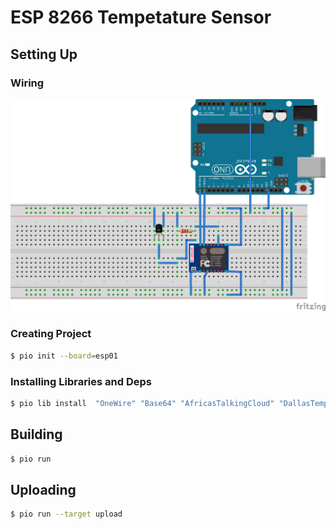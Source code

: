 # ESP 8266 Tempetature Sensor

## Setting Up   

### Wiring 

![ESP Configs](assets/esp_temp_bb.png)

### Creating Project 

```bash 
$ pio init --board=esp01 
``` 

### Installing Libraries and Deps 
 
```bash 
$ pio lib install  "OneWire" "Base64" "AfricasTalkingCloud" "DallasTemperature"
``` 
 
## Building  
 
```bash 
$ pio run 
``` 

## Uploading 

```bash 
$ pio run --target upload 
```  
